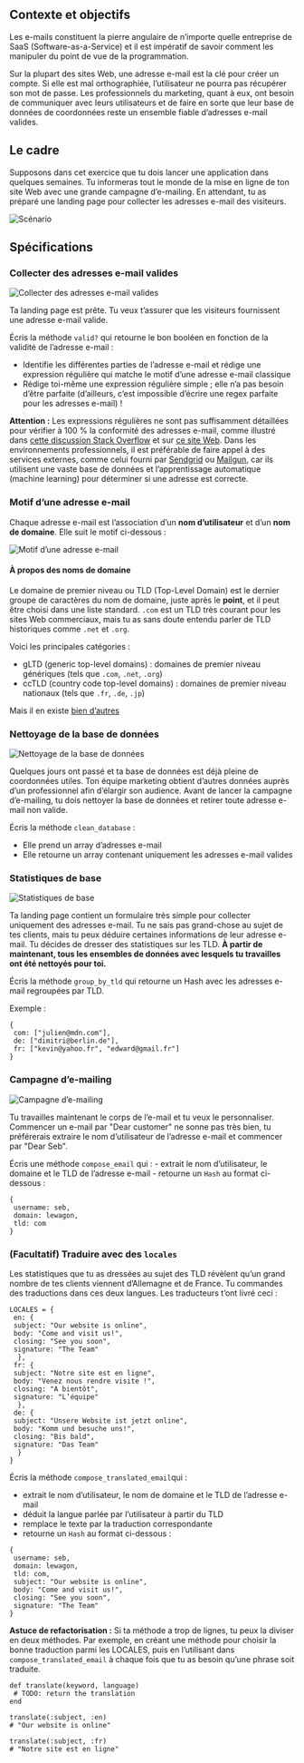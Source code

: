 ## Contexte et objectifs

Les e-mails constituent la pierre angulaire de n’importe quelle entreprise de SaaS (Software-as-a-Service) et il est impératif de savoir comment les manipuler du point de vue de la programmation.

Sur la plupart des sites Web, une adresse e-mail est la clé pour créer un compte. Si elle est mal orthographiée, l’utilisateur ne pourra pas récupérer son mot de passe. Les professionnels du marketing, quant à eux, ont besoin de communiquer avec leurs utilisateurs et de faire en sorte que leur base de données de coordonnées reste un ensemble fiable d’adresses e-mail valides.

## Le cadre

Supposons dans cet exercice que tu dois lancer une application dans quelques semaines. Tu informeras tout le monde de la mise en ligne de ton site Web avec une grande campagne d’e-mailing. En attendant, tu as préparé une landing page pour collecter les adresses e-mail des visiteurs.

![Scénario](https://raw.githubusercontent.com/lewagon/fullstack-images/master/ruby/email-scenario.svg?sanitize=true)

## Spécifications

### Collecter des adresses e-mail valides

![Collecter des adresses e-mail valides](https://raw.githubusercontent.com/lewagon/fullstack-images/master/ruby/email-step1.svg?sanitize=true)

Ta landing page est prête. Tu veux t’assurer que les visiteurs fournissent une adresse e-mail valide.

Écris la méthode `valid?` qui retourne le bon booléen en fonction de la validité de l’adresse e-mail :
- Identifie les différentes parties de l’adresse e-mail et rédige une expression régulière qui matche le motif d’une adresse e-mail classique
- Rédige toi-même une expression régulière simple ; elle n’a pas besoin d’être parfaite (d’ailleurs, c’est impossible d’écrire une regex parfaite pour les adresses e-mail) !

**Attention :** Les expressions régulières ne sont pas suffisamment détaillées pour vérifier à 100 % la conformité des adresses e-mail, comme illustré dans [cette discussion Stack Overflow](https://stackoverflow.com/questions/201323/how-to-validate-an-email-address-using-a-regular-expression) et sur [ce site Web](https://emailregex.com/). Dans les environnements professionnels, il est préférable de faire appel à des services externes, comme celui fourni par [Sendgrid](https://sendgrid.com/solutions/email-api/email-address-validation-api/) ou [Mailgun](https://www.mailgun.com/email-validation/), car ils utilisent une vaste base de données et l’apprentissage automatique (machine learning) pour déterminer si une adresse est correcte.

### Motif d’une adresse e-mail

Chaque adresse e-mail est l’association d’un **nom d’utilisateur** et d’un **nom de domaine**. Elle suit le motif ci-dessous :

![Motif d’une adresse e-mail](https://raw.githubusercontent.com/lewagon/fullstack-images/master/ruby/email.svg?sanitize=true)

#### À propos des noms de domaine

Le domaine de premier niveau ou TLD (Top-Level Domain) est le dernier groupe de caractères du nom de domaine, juste après le **point**, et il peut être choisi dans une liste standard. `.com` est un TLD très courant pour les sites Web commerciaux, mais tu as sans doute entendu parler de TLD historiques comme `.net` et `.org`.

Voici les principales catégories :

-   gLTD (generic top-level domains) : domaines de premier niveau génériques (tels que `.com`, `.net`, `.org`)
-   ccTLD (country code top-level domains) : domaines de premier niveau nationaux (tels que `.fr`, `.de`, `.jp`)

Mais il en existe [bien d’autres](https://fr.wikipedia.org/wiki/Liste_des_domaines_Internet_de_premier_niveau)

### Nettoyage de la base de données

![Nettoyage de la base de données](https://raw.githubusercontent.com/lewagon/fullstack-images/master/ruby/email-step2.svg?sanitize=true)

Quelques jours ont passé et ta base de données est déjà pleine de coordonnées utiles. Ton équipe marketing obtient d’autres données auprès d’un professionnel afin d’élargir son audience. Avant de lancer la campagne d’e-mailing, tu dois nettoyer la base de données et retirer toute adresse e-mail non valide.

Écris la méthode `clean_database` :
- Elle prend un array d’adresses e-mail
- Elle retourne un array contenant uniquement les adresses e-mail valides

### Statistiques de base

![Statistiques de base](https://raw.githubusercontent.com/lewagon/fullstack-images/master/ruby/email-step3.svg?sanitize=true)

Ta landing page contient un formulaire très simple pour collecter uniquement des adresses e-mail. Tu ne sais pas grand-chose au sujet de tes clients, mais tu peux déduire certaines informations de leur adresse e-mail. Tu décides de dresser des statistiques sur les TLD. **À partir de maintenant, tous les ensembles de données avec lesquels tu travailles ont été nettoyés pour toi.**

Écris la méthode `group_by_tld` qui retourne un Hash avec les adresses e-mail regroupées par TLD.

Exemple :

``` {.ruby}
{
 com: ["julien@mdn.com"],
 de: ["dimitri@berlin.de"],
 fr: ["kevin@yahoo.fr", "edward@gmail.fr"]
}
```

### Campagne d’e-mailing

![Campagne d’e-mailing](https://raw.githubusercontent.com/lewagon/fullstack-images/master/ruby/email-step4.svg?sanitize=true)

Tu travailles maintenant le corps de l’e-mail et tu veux le personnaliser. Commencer un e-mail par "Dear customer" ne sonne pas très bien, tu préférerais extraire le nom d’utilisateur de l’adresse e-mail et commencer par "Dear Seb".

Écris une méthode `compose_email` qui : - extrait le nom d’utilisateur, le domaine et le TLD de l’adresse e-mail - retourne un `Hash` au format ci-dessous :

``` {.ruby}
{
 username: seb,
 domain: lewagon,
 tld: com
}
```

### (Facultatif) Traduire avec des `locales`

Les statistiques que tu as dressées au sujet des TLD révèlent qu’un grand nombre de tes clients viennent d’Allemagne et de France. Tu commandes des traductions dans ces deux langues. Les traducteurs t’ont livré ceci :

``` {.ruby}
LOCALES = {
 en: {
 subject: "Our website is online",
 body: "Come and visit us!",
 closing: "See you soon",
 signature: "The Team"
  },
 fr: {
 subject: "Notre site est en ligne",
 body: "Venez nous rendre visite !",
 closing: "A bientôt",
 signature: "L’équipe"
  },
 de: {
 subject: "Unsere Website ist jetzt online",
 body: "Komm und besuche uns!",
 closing: "Bis bald",
 signature: "Das Team"
  }
}
```

Écris la méthode `compose_translated_email`qui :
- extrait le nom d’utilisateur, le nom de domaine et le TLD de l’adresse e-mail
- déduit la langue parlée par l’utilisateur à partir du TLD
- remplace le texte par la traduction correspondante
- retourne un `Hash` au format ci-dessous :

``` {.ruby}
{
 username: seb,
 domain: lewagon,
 tld: com,
 subject: "Our website is online",
 body: "Come and visit us!",
 closing: "See you soon",
 signature: "The Team"
}
```

**Astuce de refactorisation :** Si ta méthode a trop de lignes, tu peux la diviser en deux méthodes. Par exemple, en créant une méthode pour choisir la bonne traduction parmi les LOCALES, puis en l’utilisant dans `compose_translated_email` à chaque fois que tu as besoin qu’une phrase soit traduite.

``` {.ruby}
def translate(keyword, language)
 # TODO: return the translation
end

translate(:subject, :en)
# "Our website is online"

translate(:subject, :fr)
# "Notre site est en ligne"
```
